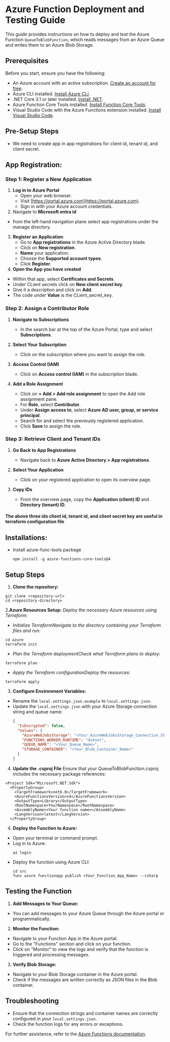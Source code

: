 
# Azure Function Deployment and Testing Guide

This guide provides instructions on how to deploy and test the Azure Function `QueueToBlobFunction`, which reads messages from an Azure Queue and writes them to an Azure Blob Storage.

## Prerequisites

Before you start, ensure you have the following:
- An Azure account with an active subscription. [Create an account for free](https://azure.microsoft.com/en-us/free/).
- Azure CLI installed. [Install Azure CLI](https://docs.microsoft.com/en-us/cli/azure/install-azure-cli).
- .NET Core 3.1 or later installed. [Install .NET](https://dotnet.microsoft.com/download).
- Azure Function Core Tools installed. [Install Function Core Tools](https://docs.microsoft.com/en-us/azure/azure-functions/functions-run-local#v2).
- Visual Studio Code with the Azure Functions extension installed. [Install Visual Studio Code](https://code.visualstudio.com/Download).

## Pre-Setup Steps
* We need to create app in app registrations for client id, tenant id, and client secret.
## App Registration:
### Step 1: Register a New Application
1. **Log in to Azure Portal**
   - Open your web browser.
   - Visit [https://portal.azure.com](https://portal.azure.com).
   - Sign in with your Azure account credentials.
2. Navigate to **Microsoft entra id**
  - from the left-hand navigation plane select app registrations under the manage directory.
3. **Register an Application**
   - Go to **App registrations** in the Azure Active Directory blade.
   - Click on **New registration**.
   - **Name** your application.
   - Choose the **Supported account types**.
   - Click **Register**.
4. **Open the App you have created**
  - Within that  app, select **Certificates and Secrets**.
  - Under CLient secrets click on **New client secret key**.
  - Give it a description and click on **Add**.
  - The code under **Value** is the CLient_secret_key.

### Step 2: Assign a Contributor Role

1. **Navigate to Subscriptions**
   - In the search bar at the top of the Azure Portal, type and select **Subscriptions**.

2. **Select Your Subscription**
   - Click on the subscription where you want to assign the role.

3. **Access Control (IAM)**
   - Click on **Access control (IAM)** in the subscription blade.

4. **Add a Role Assignment**
   - Click on **+ Add > Add role assignment** to open the Add role assignment pane.
   - For **Role**, select **Contributor**.
   - Under **Assign access to**, select **Azure AD user, group, or service principal**.
   - Search for and select the previously registered application.
   - Click **Save** to assign the role.
### Step 3: Retrieve Client and Tenant IDs

1. **Go Back to App Registrations**
   - Navigate back to **Azure Active Directory > App registrations**.

2. **Select Your Application**
   - Click on your registered application to open its overview page.

3. **Copy IDs**
   - From the overview page, copy the **Application (client) ID** and **Directory (tenant) ID**.
 
#### The above three ids client id, tenant id, and client secret key are useful in terraform configuration file

## Installations:
- Install azure-func-tools package
  ```
  npm install -g azure-functions-core-tools@4
  ```

## Setup Steps

1. **Clone the repository:**
```
git clone <repository-url>
cd <repository-directory>
```
2.**Azure Resources Setup:**
*Deploy the necessary Azure resources using Terraform:*

  - *Initialize TerraformNavigate to the directory containing your Terraform files and run:*
  ```
cd azure
terraform init
```
 - *Plan the Terraform deploymentCheck what Terraform plans to deploy:*
```
terraform plan
```
 - *Apply the Terraform configurationDeploy the resources:*
  ```
terraform apply
```
3. **Configure Environment Variables:**
- Rename the `local.settings.json.example` to `local.settings.json`.
- Update the `local.settings.json` with your Azure Storage connection string and queue name:
  ```json
  {
    "IsEncrypted": false,
    "Values": {
      "AzureWebJobsStorage": "<Your_AzureWebJobsStorage_Connection_String>",
      "FUNCTIONS_WORKER_RUNTIME": "dotnet",
      "QUEUE_NAME": "<Your_Queue_Name>",
      "STORAGE_CONTAINER": "<Your_Blob_Container_Name>"
    }
  }
  ```
4. **Update the .csproj File**
Ensure that your QueueToBlobFunction.csproj includes the necessary package references:

```
<Project Sdk="Microsoft.NET.Sdk">
  <PropertyGroup>
    <TargetFramework>net6.0</TargetFramework>
    <AzureFunctionsVersion>v4</AzureFunctionsVersion>
    <OutputType>Library</OutputType>
    <RootNamespace>YourNamespace</RootNamespace>
    <AssemblyName><Your function name></AssemblyName>
    <LangVersion>latest</LangVersion>
  </PropertyGroup>

```
4. **Deploy the Function to Azure:**
- Open your terminal or command prompt.
- Log in to Azure:
  ```
  az login
  ```
- Deploy the function using Azure CLI:
  ```
  cd src
  func azure functionapp publish <Your_Function_App_Name> --csharp     
  ```

## Testing the Function

1. **Add Messages to Your Queue:**
- You can add messages to your Azure Queue through the Azure portal or programmatically.

2. **Monitor the Function:**
- Navigate to your Function App in the Azure portal.
- Go to the "Functions" section and click on your function.
- Click on "Monitor" to view the logs and verify that the function is triggered and processing messages.

3. **Verify Blob Storage:**
- Navigate to your Blob Storage container in the Azure portal.
- Check if the messages are written correctly as JSON files in the Blob container.

## Troubleshooting

- Ensure that the connection strings and container names are correctly configured in your `local.settings.json`.
- Check the function logs for any errors or exceptions.

For further assistance, refer to the [Azure Functions documentation](https://docs.microsoft.com/en-us/azure/azure-functions/).


